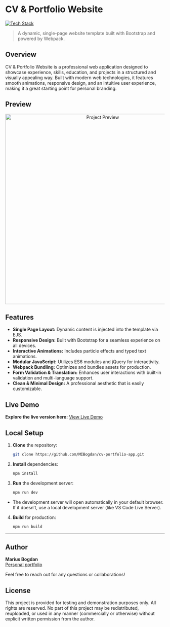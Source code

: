 # CV & Portfolio Website

[![Tech Stack](https://img.shields.io/badge/HTML%20%7C%20SCSS%20%7C%20JavaScript%20%7C%20jQuery%20%7C%20Bootstrap%20%7C%20Webpack-black?style=flat-square)](#)
> A dynamic, single-page website template built with Bootstrap and powered by Webpack.

## Overview

CV & Portfolio Website is a professional web application designed to showcase experience, skills, education, and projects in a structured and visually appealing way. Built with modern web technologies, it features smooth animations, responsive design, and an intuitive user experience, making it a great starting point for personal branding.

## Preview

<p align="center">
  <img src="preview.png" alt="Project Preview" width="600">
</p>

## Features

- **Single Page Layout:** Dynamic content is injected into the template via EJS. 
- **Responsive Design:** Built with Bootstrap for a seamless experience on all devices. 
- **Interactive Animations:** Includes particle effects and typed text animations. 
- **Modular JavaScript:** Utilizes ES6 modules and jQuery for interactivity. 
- **Webpack Bundling:** Optimizes and bundles assets for production. 
- **Form Validation & Translation:** Enhances user interactions with built-in validation and multi-language support. 
- **Clean & Minimal Design:** A professional aesthetic that is easily customizable.


## Live Demo

**Explore the live version here:** [View Live Demo](https://marius-bogdan.com/projects/cv-portfolio-app/)

## Local Setup

1. **Clone** the repository:
   ```bash
   git clone https://github.com/MIBogdan/cv-portfolio-app.git
   ```
2. **Install** dependencies:
   ```bash
   npm install
   ```

3. **Run** the development server:
   ```bash
   npm run dev
   ```
- The development server will open automatically in your default browser. If it doesn’t, use a local development server (like VS Code Live Server).

4. **Build** for production:
   ```bash
   npm run build
   ```
---

## Author

**Marius Bogdan**  
[Personal portfolio](https://marius-bogdan.com/)

Feel free to reach out for any questions or collaborations!

## License

This project is provided for testing and demonstration purposes only. All rights are reserved. No part of this project may be redistributed, reuploaded, or used in any manner (commercially or otherwise) without explicit written permission from the author.

